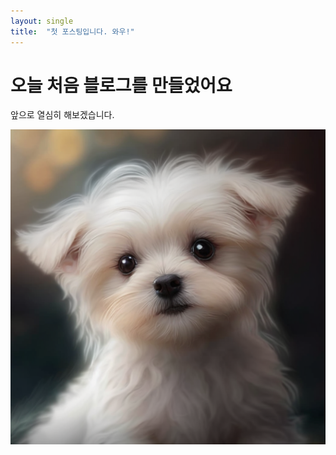 ```yaml
---
layout: single
title:  "첫 포스팅입니다. 와우!"
---
```


# 오늘 처음 블로그를 만들었어요

앞으로 열심히 해보겠습니다.

![dog-1](../images/2023-03-08-first/dog-1.png)
